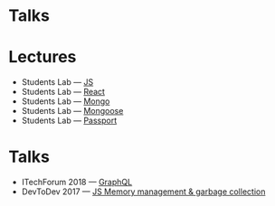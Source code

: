 # Talks

# Lectures

* Students Lab — [JS](https://chernov-anton.github.io/talks/JavaScript.pdf)
* Students Lab — [React](https://chernov-anton.github.io/talks/react/)
* Students Lab — [Mongo](https://chernov-anton.github.io/talks/Mongo.pdf)
* Students Lab — [Mongoose](https://chernov-anton.github.io/talks/Mongoose.pdf)
* Students Lab — [Passport](https://chernov-anton.github.io/talks/PassportJS.pdf)

# Talks

* ITechForum 2018 — [GraphQL](https://chernov-anton.github.io/talks/GraphQL.pdf)
* DevToDev 2017 — [JS Memory management & garbage collection](https://chernov-anton.github.io/talks/js-memory-management-and-garbage-collection.pdf)